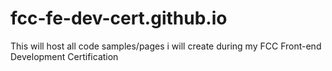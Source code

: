 # fcc-fe-dev-cert.github.io
This will host all code samples/pages i will create during my FCC Front-end Development Certification
